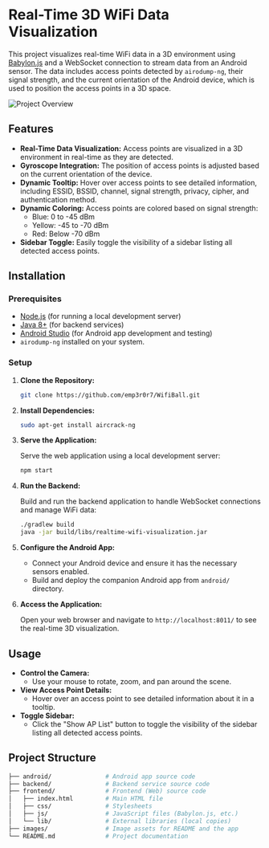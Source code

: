 # Real-Time 3D WiFi Data Visualization

This project visualizes real-time WiFi data in a 3D environment using [Babylon.js](https://www.babylonjs.com/) and a WebSocket connection to stream data from an Android sensor. The data includes access points detected by `airodump-ng`, their signal strength, and the current orientation of the Android device, which is used to position the access points in a 3D space.

![Project Overview](./images/overview.png)

## Features

- **Real-Time Data Visualization:** Access points are visualized in a 3D environment in real-time as they are detected.
- **Gyroscope Integration:** The position of access points is adjusted based on the current orientation of the device.
- **Dynamic Tooltip:** Hover over access points to see detailed information, including ESSID, BSSID, channel, signal strength, privacy, cipher, and authentication method.
- **Dynamic Coloring:** Access points are colored based on signal strength:
  - Blue: 0 to -45 dBm
  - Yellow: -45 to -70 dBm
  - Red: Below -70 dBm
- **Sidebar Toggle:** Easily toggle the visibility of a sidebar listing all detected access points.

## Installation

### Prerequisites

- [Node.js](https://nodejs.org/) (for running a local development server)
- [Java 8+](https://www.oracle.com/java/technologies/javase-jdk8-downloads.html) (for backend services)
- [Android Studio](https://developer.android.com/studio) (for Android app development and testing)
- `airodump-ng` installed on your system.

### Setup

1. **Clone the Repository:**

    ```bash
    git clone https://github.com/emp3r0r7/WifiBall.git
    ```

2. **Install Dependencies:**

    ```bash
    sudo apt-get install aircrack-ng
    ```

3. **Serve the Application:**

    Serve the web application using a local development server:

    ```bash
    npm start
    ```

4. **Run the Backend:**

    Build and run the backend application to handle WebSocket connections and manage WiFi data:

    ```bash
    ./gradlew build
    java -jar build/libs/realtime-wifi-visualization.jar
    ```

5. **Configure the Android App:**

    - Connect your Android device and ensure it has the necessary sensors enabled.
    - Build and deploy the companion Android app from `android/` directory.

6. **Access the Application:**

    Open your web browser and navigate to `http://localhost:8011/` to see the real-time 3D visualization.

## Usage

- **Control the Camera:**
  - Use your mouse to rotate, zoom, and pan around the scene.
- **View Access Point Details:**
  - Hover over an access point to see detailed information about it in a tooltip.
- **Toggle Sidebar:**
  - Click the "Show AP List" button to toggle the visibility of the sidebar listing all detected access points.

## Project Structure

```bash
├── android/               # Android app source code
├── backend/               # Backend service source code
├── frontend/              # Frontend (Web) source code
│   ├── index.html         # Main HTML file
│   ├── css/               # Stylesheets
│   ├── js/                # JavaScript files (Babylon.js, etc.)
│   └── lib/               # External libraries (local copies)
├── images/                # Image assets for README and the app
└── README.md              # Project documentation
